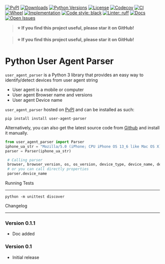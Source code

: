 [![PyPI](https://img.shields.io/pypi/v/user-agent-parser.svg)](https://pypi.org/project/user-agent-parser/)
[![Downloads](https://pepy.tech/badge/user-agent-parser/month)](https://pepy.tech/project/user-agent-parser)
[![Python Versions](https://img.shields.io/pypi/pyversions/user-agent-parser.svg)](https://pypi.org/project/user-agent-parser/)
[![License](https://img.shields.io/github/license/Purushot14/user-agent-parser.svg)](https://github.com/Purushot14/user-agent-parser/blob/main/LICENSE)
[![Codecov](https://codecov.io/github/Purushot14/user-agent-parser/branch/main/graph/badge.svg)](https://codecov.io/gh/Purushot14/user-agent-parser)
[![CI](https://github.com/Purushot14/user-agent-parser/actions/workflows/main.yml/badge.svg)](https://github.com/Purushot14/user-agent-parser/actions/workflows/ci.yml)
[![Wheel](https://img.shields.io/pypi/wheel/user-agent-parser.svg)](https://pypi.org/project/user-agent-parser/#files)
[![Implementation](https://img.shields.io/pypi/implementation/user-agent-parser.svg)](https://pypi.org/project/user-agent-parser/)
[![Code style: black](https://img.shields.io/badge/code%20style-black-000000.svg)](https://github.com/psf/black)
[![Linter: ruff](https://img.shields.io/badge/linter-ruff-5D8FCC.svg?logo=ruff&logoColor=white)](https://docs.astral.sh/ruff/)
[![Docs](https://img.shields.io/badge/docs-gh--pages-blue.svg)](https://purushot14.github.io/user-agent-parser/)
[![Open Issues](https://img.shields.io/github/issues/Purushot14/user-agent-parser.svg)](https://github.com/Purushot14/user-agent-parser/issues)

> **⭐ If you find this project useful, please star it on GitHub!**


> **⭐ If you find this project useful, please star it on GitHub!**

# Python User Agent Parser

`user_agent_parser` is a Python 3 library that provides an easy way to identify/detect devices from user agent string
* User agent is a mobile or computer
* User agent Browser name and versions
* User agent Device name

`user_agent_parser` hosted on [PyPI](http://pypi.python.org/pypi/user-agent-parser/) and can be installed as such:


    pip install install user-agent-parser

Alternatively, you can also get the latest source code from [Github](https://github.com/Purushot14/user-agent-parser) and install it manually.

```python 
from user_agent_parser import Parser
iphone_ua_str = "Mozilla/5.0 (iPhone; CPU iPhone OS 13_6 like Mac OS X) AppleWebKit/605.1.15 (KHTML, like Gecko) CriOS/92.0.4515.90 Mobile/15E148 Safari/604.1"
parser = Parser(iphone_ua_str)

 # Calling parser
 browser, browser_version, os, os_version, device_type, device_name, device_host = parser()
 # or you can call directly properties
 parser.device_name
```
Running Tests

_____________

    python -m unittest discover


Changelog
__________

### Version 0.1.1

* Doc added

### Version 0.1

* Initial release